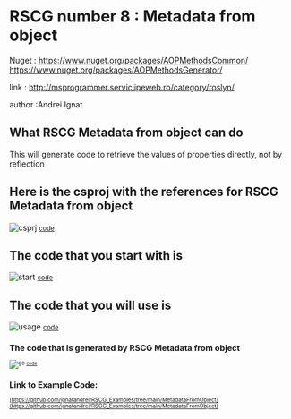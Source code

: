 
# RSCG number 8 : Metadata from object

Nuget :
    https://www.nuget.org/packages/AOPMethodsCommon/
    https://www.nuget.org/packages/AOPMethodsGenerator/


link : http://msprogrammer.serviciipeweb.ro/category/roslyn/ 


author :Andrei Ignat


## What RSCG Metadata from object can do

This will generate code to retrieve the values of properties directly, not by reflection

## Here is the csproj with the references for RSCG Metadata from object

![csprj](http://ignatandrei.github.io/RSCG_Examples/images/Metadata%20from%20object/The.csproj.png)
<small>
[code](http://ignatandrei.github.io/RSCG_Examples/images/Metadata%20from%20object/The.csproj)
</small>


## The code that you start with is 


![start](http://ignatandrei.github.io/RSCG_Examples/images/Metadata%20from%20object/ExistingCode.cs.png)
<small>
[code](http://ignatandrei.github.io/RSCG_Examples/images/Metadata%20from%20object/ExistingCode.cs)
</small>

## The code that you will use is

![usage](http://ignatandrei.github.io/RSCG_Examples/images/Metadata%20from%20object/Usage.cs.png)
<small>
[code](http://ignatandrei.github.io/RSCG_Examples/images/Metadata%20from%20object/Usage.cs)
<small>


## The code that is generated by RSCG Metadata from object

![gc](http://ignatandrei.github.io/RSCG_Examples/images/Metadata%20from%20object/GeneratedCode.cs.png)
<small>
[code](http://ignatandrei.github.io/RSCG_Examples/images/Metadata%20from%20object/GeneratedCode.cs)
</small>


## Link to Example Code: 
[https://github.com/ignatandrei/RSCG_Examples/tree/main/MetadataFromObject](https://github.com/ignatandrei/RSCG_Examples/tree/main/MetadataFromObject)


